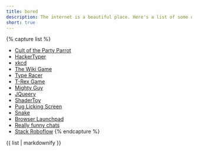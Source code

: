 ```yaml
---
title: bored
description: The internet is a beautiful place. Here's a list of some of the sites I go on when I'm bored.
short: true
---
```

{% capture list %}
* [Cult of the Party Parrot](https://cultofthepartyparrot.com/)
* [HackerTyper](http://hackertyper.com/)
* [xkcd](https://xkcd.com/)
* [The Wiki Game](https://thewikigame.com/)
* [Type Racer](https://play.typeracer.com/)
* [T-Rex Game](http://www.trex-game.skipser.com/)
* [Mighty Guy](https://www.funbrain.com/games/mighty-guy)
* [JQueery](http://jqueery.com/)
* [ShaderToy](https://www.shadertoy.com/)
* [Pug Licking Screen](https://www.youtube.com/watch?v=megGOXIJBEE)
* [Snake](http://patorjk.com/games/snake/)
* [Browser Launchpad](https://intro.novationmusic.com/wonk-pop)
* [Really funny chats](http://www.bash.org/)
* [Stack Roboflow](https://stackroboflow.com)
{% endcapture %}

<div class="bored-list">
   {{ list | markdownify }}
<div>
